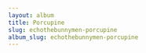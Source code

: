 ```yaml
---
layout: album
title: Porcupine
slug: echothebunnymen-porcupine
album_slug: echothebunnymen-porcupine
---
```

